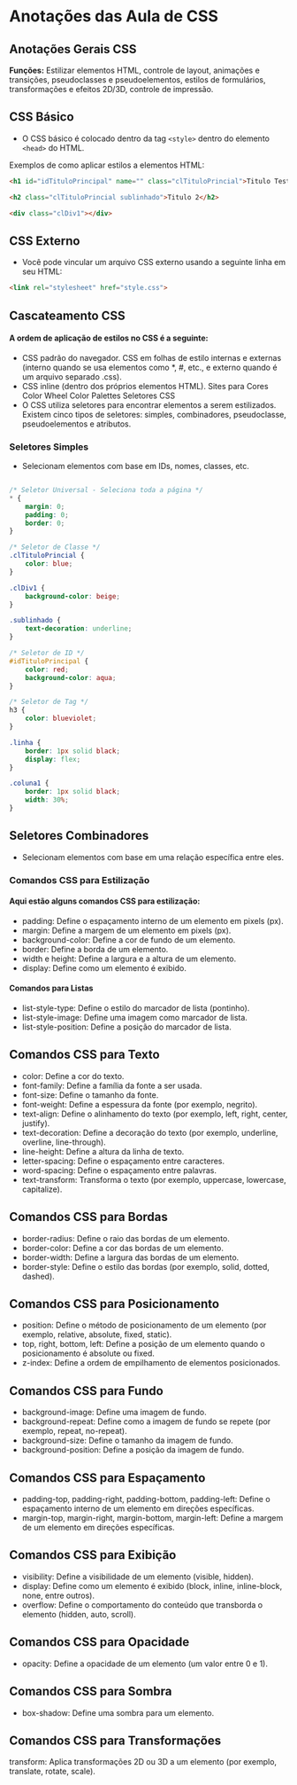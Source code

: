 # Anotações das Aula de CSS

## Anotações Gerais CSS
**Funções:** Estilizar elementos HTML, controle de layout, animações e transições, pseudoclasses e pseudoelementos, estilos de formulários, transformações e efeitos 2D/3D, controle de impressão.

## CSS Básico

- O CSS básico é colocado dentro da tag `<style>` dentro do elemento `<head>` do HTML.

 Exemplos de como aplicar estilos a elementos HTML:


```html
<h1 id="idTituloPrincipal" name="" class="clTituloPrincial">Titulo Teste</h1>

<h2 class="clTituloPrincial sublinhado">Titulo 2</h2>

<div class="clDiv1"></div>
```
## CSS Externo
- Você pode vincular um arquivo CSS externo usando a seguinte linha em seu HTML:
```html
<link rel="stylesheet" href="style.css">
```
## Cascateamento CSS
#### A ordem de aplicação de estilos no CSS é a seguinte:

- CSS padrão do navegador.
CSS em folhas de estilo internas e externas (interno quando se usa elementos como *, #, etc., e externo quando é um arquivo separado .css).
- CSS inline (dentro dos próprios elementos HTML).
Sites para Cores
Color Wheel
Color Palettes
Seletores CSS
- O CSS utiliza seletores para encontrar elementos a serem estilizados. Existem cinco tipos de seletores: simples, combinadores, pseudoclasse, pseudoelementos e atributos.

### Seletores Simples
- Selecionam elementos com base em IDs, nomes, classes, etc.

```css

/* Seletor Universal - Seleciona toda a página */
* {
    margin: 0;
    padding: 0;
    border: 0;
}

/* Seletor de Classe */
.clTituloPrincial {
    color: blue;
}

.clDiv1 {
    background-color: beige;
}

.sublinhado {
    text-decoration: underline;
}

/* Seletor de ID */
#idTituloPrincipal {
    color: red;
    background-color: aqua;
}

/* Seletor de Tag */
h3 {
    color: blueviolet;
}

.linha {
    border: 1px solid black;
    display: flex;
}

.coluna1 {
    border: 1px solid black;
    width: 30%;
}
```
## Seletores Combinadores
- Selecionam elementos com base em uma relação específica entre eles.

### Comandos CSS para Estilização
#### Aqui estão alguns comandos CSS para estilização:

- padding: Define o espaçamento interno de um elemento em pixels (px).
- margin: Define a margem de um elemento em pixels (px).
- background-color: Define a cor de fundo de um elemento.
- border: Define a borda de um elemento.
- width e height: Define a largura e a altura de um elemento.
- display: Define como um elemento é exibido.
#### Comandos para Listas
- list-style-type: Define o estilo do marcador de lista (pontinho).
- list-style-image: Define uma imagem como marcador de lista.
- list-style-position: Define a posição do marcador de lista.

## Comandos CSS para Texto
- color: Define a cor do texto.
- font-family: Define a família da fonte a ser usada.
- font-size: Define o tamanho da fonte.
- font-weight: Define a espessura da fonte (por exemplo, negrito).
- text-align: Define o alinhamento do texto (por exemplo, left, right, center, justify).
- text-decoration: Define a decoração do texto (por exemplo, underline, overline, line-through).
- line-height: Define a altura da linha de texto.
- letter-spacing: Define o espaçamento entre caracteres.
- word-spacing: Define o espaçamento entre palavras.
- text-transform: Transforma o texto (por exemplo, uppercase, lowercase, capitalize).
## Comandos CSS para Bordas
- border-radius: Define o raio das bordas de um elemento.
- border-color: Define a cor das bordas de um elemento.
- border-width: Define a largura das bordas de um elemento.
- border-style: Define o estilo das bordas (por exemplo, solid, dotted, dashed).
## Comandos CSS para Posicionamento
- position: Define o método de posicionamento de um elemento (por exemplo, relative, absolute, fixed, static).
- top, right, bottom, left: Define a posição de um elemento quando o posicionamento é absolute ou fixed.
- z-index: Define a ordem de empilhamento de elementos posicionados.
## Comandos CSS para Fundo
- background-image: Define uma imagem de fundo.
- background-repeat: Define como a imagem de fundo se repete (por exemplo, repeat, no-repeat).
- background-size: Define o tamanho da imagem de fundo.
- background-position: Define a posição da imagem de fundo.
## Comandos CSS para Espaçamento
- padding-top, padding-right, padding-bottom, padding-left: Define o espaçamento interno de um elemento em direções específicas.
- margin-top, margin-right, margin-bottom, margin-left: Define a margem de um elemento em direções específicas.
## Comandos CSS para Exibição
- visibility: Define a visibilidade de um elemento (visible, hidden).
- display: Define como um elemento é exibido (block, inline, inline-block, none, entre outros).
- overflow: Define o comportamento do conteúdo que transborda o elemento (hidden, auto, scroll).
## Comandos CSS para Opacidade
- opacity: Define a opacidade de um elemento (um valor entre 0 e 1).
## Comandos CSS para Sombra
- box-shadow: Define uma sombra para um elemento.
## Comandos CSS para Transformações
transform: Aplica transformações 2D ou 3D a um elemento (por exemplo, translate, rotate, scale).
